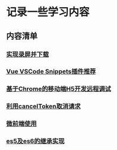 # 记录一些学习内容

## 内容清单

### [实现录屏并下载](./record-video.md)
### [Vue VSCode Snippets插件推荐](./VueVSCodeSnippets%E6%8F%92%E4%BB%B6%E6%8E%A8%E8%8D%90.md)
### [基于Chrome的移动端H5开发远程调试](./mobile-web-debug.md)
### [利用cancelToken取消请求](./cancel-request.md)
### [微前端使用](./cancel-request.md)
### [es5及es6的继承实现](./inherit-es5&es6.md)



